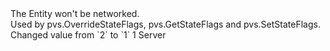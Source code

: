 <function name="FL_EDICT_DONTSEND" parent="pvs" type="libraryfield">
	<description>
		The Entity won't be networked.<br>
		Used by <page>pvs.OverrideStateFlags</page>,  <page>pvs.GetStateFlags</page> and <page>pvs.SetStateFlags</page>.
		<added version="0.2"></added>
		<changed version="0.7">
			Changed value from `2` to `1`
		</changed>
	</description>
	<value>1</value>
	<realm>Server</realm>
</function>